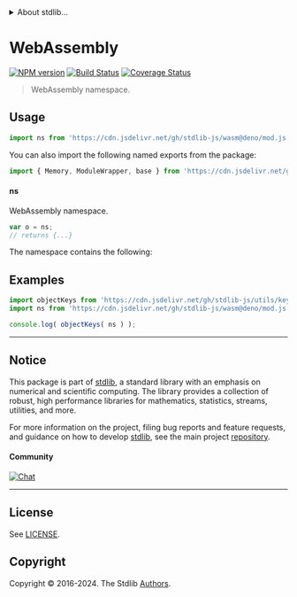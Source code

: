 <!--

@license Apache-2.0

Copyright (c) 2024 The Stdlib Authors.

Licensed under the Apache License, Version 2.0 (the "License");
you may not use this file except in compliance with the License.
You may obtain a copy of the License at

   http://www.apache.org/licenses/LICENSE-2.0

Unless required by applicable law or agreed to in writing, software
distributed under the License is distributed on an "AS IS" BASIS,
WITHOUT WARRANTIES OR CONDITIONS OF ANY KIND, either express or implied.
See the License for the specific language governing permissions and
limitations under the License.

-->


<details>
  <summary>
    About stdlib...
  </summary>
  <p>We believe in a future in which the web is a preferred environment for numerical computation. To help realize this future, we've built stdlib. stdlib is a standard library, with an emphasis on numerical and scientific computation, written in JavaScript (and C) for execution in browsers and in Node.js.</p>
  <p>The library is fully decomposable, being architected in such a way that you can swap out and mix and match APIs and functionality to cater to your exact preferences and use cases.</p>
  <p>When you use stdlib, you can be absolutely certain that you are using the most thorough, rigorous, well-written, studied, documented, tested, measured, and high-quality code out there.</p>
  <p>To join us in bringing numerical computing to the web, get started by checking us out on <a href="https://github.com/stdlib-js/stdlib">GitHub</a>, and please consider <a href="https://opencollective.com/stdlib">financially supporting stdlib</a>. We greatly appreciate your continued support!</p>
</details>

# WebAssembly

[![NPM version][npm-image]][npm-url] [![Build Status][test-image]][test-url] [![Coverage Status][coverage-image]][coverage-url] <!-- [![dependencies][dependencies-image]][dependencies-url] -->

> WebAssembly namespace.



<section class="usage">

## Usage

```javascript
import ns from 'https://cdn.jsdelivr.net/gh/stdlib-js/wasm@deno/mod.js';
```

You can also import the following named exports from the package:

```javascript
import { Memory, ModuleWrapper, base } from 'https://cdn.jsdelivr.net/gh/stdlib-js/wasm@deno/mod.js';
```

#### ns

WebAssembly namespace.

```javascript
var o = ns;
// returns {...}
```

The namespace contains the following:

<!-- <toc pattern="*"> -->

<!-- </toc> -->

</section>

<!-- /.usage -->

<section class="examples">

## Examples

<!-- TODO: better examples -->

<!-- eslint no-undef: "error" -->

```javascript
import objectKeys from 'https://cdn.jsdelivr.net/gh/stdlib-js/utils/keys@deno/mod.js';
import ns from 'https://cdn.jsdelivr.net/gh/stdlib-js/wasm@deno/mod.js';

console.log( objectKeys( ns ) );
```

</section>

<!-- /.examples -->

<!-- Section for related `stdlib` packages. Do not manually edit this section, as it is automatically populated. -->

<section class="related">

</section>

<!-- /.related -->

<!-- Section for all links. Make sure to keep an empty line after the `section` element and another before the `/section` close. -->


<section class="main-repo" >

* * *

## Notice

This package is part of [stdlib][stdlib], a standard library with an emphasis on numerical and scientific computing. The library provides a collection of robust, high performance libraries for mathematics, statistics, streams, utilities, and more.

For more information on the project, filing bug reports and feature requests, and guidance on how to develop [stdlib][stdlib], see the main project [repository][stdlib].

#### Community

[![Chat][chat-image]][chat-url]

---

## License

See [LICENSE][stdlib-license].


## Copyright

Copyright &copy; 2016-2024. The Stdlib [Authors][stdlib-authors].

</section>

<!-- /.stdlib -->

<!-- Section for all links. Make sure to keep an empty line after the `section` element and another before the `/section` close. -->

<section class="links">

[npm-image]: http://img.shields.io/npm/v/@stdlib/wasm.svg
[npm-url]: https://npmjs.org/package/@stdlib/wasm

[test-image]: https://github.com/stdlib-js/wasm/actions/workflows/test.yml/badge.svg?branch=v0.1.1
[test-url]: https://github.com/stdlib-js/wasm/actions/workflows/test.yml?query=branch:v0.1.1

[coverage-image]: https://img.shields.io/codecov/c/github/stdlib-js/wasm/main.svg
[coverage-url]: https://codecov.io/github/stdlib-js/wasm?branch=main

<!--

[dependencies-image]: https://img.shields.io/david/stdlib-js/wasm.svg
[dependencies-url]: https://david-dm.org/stdlib-js/wasm/main

-->

[chat-image]: https://img.shields.io/gitter/room/stdlib-js/stdlib.svg
[chat-url]: https://app.gitter.im/#/room/#stdlib-js_stdlib:gitter.im

[stdlib]: https://github.com/stdlib-js/stdlib

[stdlib-authors]: https://github.com/stdlib-js/stdlib/graphs/contributors

[umd]: https://github.com/umdjs/umd
[es-module]: https://developer.mozilla.org/en-US/docs/Web/JavaScript/Guide/Modules

[deno-url]: https://github.com/stdlib-js/wasm/tree/deno
[deno-readme]: https://github.com/stdlib-js/wasm/blob/deno/README.md
[umd-url]: https://github.com/stdlib-js/wasm/tree/umd
[umd-readme]: https://github.com/stdlib-js/wasm/blob/umd/README.md
[esm-url]: https://github.com/stdlib-js/wasm/tree/esm
[esm-readme]: https://github.com/stdlib-js/wasm/blob/esm/README.md
[branches-url]: https://github.com/stdlib-js/wasm/blob/main/branches.md

[stdlib-license]: https://raw.githubusercontent.com/stdlib-js/wasm/main/LICENSE

<!-- <toc-links> -->

<!-- </toc-links> -->

</section>

<!-- /.links -->
